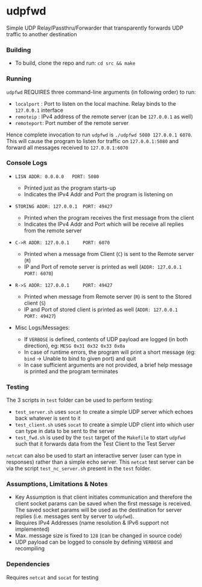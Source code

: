 # udpfwd
Simple UDP Relay/Passthru/Forwarder that transparently forwards UDP traffic to another destination

### Building
- To build, clone the repo and run: `cd src && make` 

### Running
`udpfwd` REQUIRES three command-line arguments (in following order) to run:

- `localport` : Port to listen on the local machine. Relay binds to the `127.0.0.1` interface
- `remoteip`  : IPv4 address of the remote server (can be `127.0.0.1` as well)
- `remoteport`: Port number of the remote server

Hence complete invocation to run `udpfwd` is  `./udpfwd 5080 127.0.0.1 6070`. This will cause the program to listen for traffic on `127.0.0.1:5080` and forward all messages received to `127.0.0.1:6070`

### Console Logs

- `LISN ADDR: 0.0.0.0 	PORT: 5080`
    * Printed just as the program starts-up
    * Indicates the IPv4 Addr and Port the program is listening on
    
- `STORING ADDR: 127.0.0.1 	PORT: 49427`
    * Printed when the program receives the first message from the client
    * Indicates the IPv4 Addr and Port which will be receive all replies from the remote server
    
- `C->R ADDR: 127.0.0.1 	PORT: 6070`
    * Printed when a message from Client (`C`) is sent to the Remote server (`R`)
    * IP and Port of remote server is printed as well (`ADDR: 127.0.0.1 	PORT: 6070`)
    
- `R->S ADDR: 127.0.0.1 	PORT: 49427`
    * Printed when message from Remote server (`R`) is sent to the Stored client (`S`)
    * IP and Port of stored client is printed as well (`ADDR: 127.0.0.1 	PORT: 49427`)
   
- Misc Logs/Messages:
  * If `VERBOSE` is defined, contents of UDP payload are logged (in both direction), eg: `MESG 0x31 0x32 0x33 0x0a`
  * In case of runtime errors, the program will print a short message (eg: `bind` -> Unable to bind to given port) and quit
  * In case sufficient arguments are not provided, a brief help message is printed and the program terminates 
  
### Testing
The 3 scripts in `test` folder can be used to perform testing:

- `test_server.sh` uses `socat` to create a simple UDP server which echoes back whatever is sent to it
- `test_client.sh` uses `socat` to create a simple UDP client into which user can type in data to be sent to the server
- `test_fwd.sh` is used by the `test` target of the `Makefile` to start `udpfwd` such that it forwards data from the Test Client to the Test Server

`netcat` can also be used to start an interactive server (user can type in responses) rather than a simple echo server. This `netcat` test server can be via the script `test_nc_server.sh` present in the `test` folder.

### Assumptions, Limitations & Notes
- Key Assumption is that client initiates communication and therefore the client socket params can be saved when the first message is received. The saved socket params will be used as the destination for server replies (i.e. messages sent by server to `udpfwd`).
- Requires IPv4 Addresses (name resolution & IPv6 support not implemented)
- Max. message size is fixed to `128` (can be changed in source code)
- UDP payload can be logged to console by defining `VERBOSE` and recompiling

### Dependencies
Requires `netcat` and `socat` for testing
